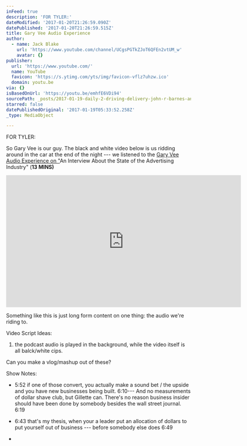 ```yaml
---
inFeed: true
description: 'FOR TYLER:'
dateModified: '2017-01-20T21:26:59.090Z'
datePublished: '2017-01-20T21:26:59.515Z'
title: Gary Vee Audio Experience
author:
  - name: Jack Blake
    url: 'https://www.youtube.com/channel/UCgsPGTkZJoT6QFEn2vtUM_w'
    avatar: {}
publisher:
  url: 'https://www.youtube.com/'
  name: YouTube
  favicon: 'https://s.ytimg.com/yts/img/favicon-vflz7uhzw.ico'
  domain: youtu.be
via: {}
isBasedOnUrl: 'https://youtu.be/emhfE6VDi94'
sourcePath: _posts/2017-01-19-daily-2-driving-delivery-john-r-barnes-and-nobles.md
starred: false
datePublishedOriginal: '2017-01-19T05:33:52.258Z'
_type: MediaObject

---
```

FOR TYLER:

So Gary Vee is our guy. The black and white video below is us ridding around in the car at the end of the night --- we listened to the [Gary Vee Audio Experience on "][0]An Interview About the State of the Advertising Industry" (**13 MINS)**

<iframe src="https://cdn.embedly.com/widgets/media.html?src=https%3A%2F%2Fwww.youtube.com%2Fembed%2F1seh1T77Ano%3Ffeature%3Doembed&amp;url=http%3A%2F%2Fwww.youtube.com%2Fwatch%3Fv%3D1seh1T77Ano&amp;image=https%3A%2F%2Fi.ytimg.com%2Fvi%2F1seh1T77Ano%2Fhqdefault.jpg&amp;key=b7d04c9b404c499eba89ee7072e1c4f7&amp;type=text%2Fhtml&amp;schema=youtube" width="640" height="360" scrolling="no" frameborder="0" allowfullscreen="" style=""></iframe>

Something like this is just long form content on one thing: the audio we're riding to.

Video Script Ideas:

1. the podcast audio is played in the background, while the video itself is all balck/white cips.

Can you make a vlog/mashup out of these?

Show Notes: 

* 5:52 if one of those convert, you actually make a sound bet / the upside and you have new businesses being built. 6:10--- And no measurements of dollar shave club, but Gillette can. There's no reason business insider should have been done by somebody besides the wall street journal. 6:19 

* 6:43 that's my thesis, when your a leader put an allocation of dollars to put yourself out of business --- before somebody else does 6:49 
* 

[0]: http://www.stitcher.com/podcast/the-askgaryvee-show/e/an-interview-about-the-state-of-the-advertising-industry-48838401